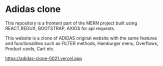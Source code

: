 
# Adidas clone

This repository is a frontent part of the MERN project built using REACT,REDUX, BOOTSTRAP, AXIOS for api requests.

This website is a clone of ADIDAS original website with the same features and functionalities such as FILTER methods, Hamburger menu, Overflows, Product cards, Cart etc.

https://adidas-clone-0021.vercel.app
